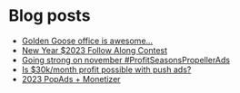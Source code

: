 # Blog posts
<!-- BLOG-POST-LIST:START -->
- [Golden Goose office is awesome...](https://afflift.com/f/threads/golden-goose-office-is-awesome.10216/)
- [New Year $2023 Follow Along Contest](https://afflift.com/f/threads/new-year-2023-follow-along-contest.10177/)
- [Going strong on november #ProfitSeasonsPropellerAds](https://afflift.com/f/threads/going-strong-on-november-profitseasonspropellerads.9957/)
- [Is $30k/month profit possible with push ads?](https://afflift.com/f/threads/is-30k-month-profit-possible-with-push-ads.10212/)
- [2023 PopAds + Monetizer](https://afflift.com/f/threads/2023-popads-monetizer.10185/)
<!-- BLOG-POST-LIST:END -->
